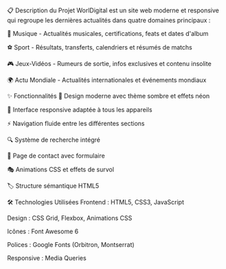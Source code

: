 📋 Description du Projet
WorlDigital est un site web moderne et responsive qui regroupe les dernières actualités dans quatre domaines principaux :

🎵 Musique - Actualités musicales, certifications, feats et dates d'album

⚽ Sport - Résultats, transferts, calendriers et résumés de matchs

🎮 Jeux-Vidéos - Rumeurs de sortie, infos exclusives et contenu insolite

🌍 Actu Mondiale - Actualités internationales et événements mondiaux

✨ Fonctionnalités
🎨 Design moderne avec thème sombre et effets néon

📱 Interface responsive adaptée à tous les appareils

⚡ Navigation fluide entre les différentes sections

🔍 Système de recherche intégré

📧 Page de contact avec formulaire

🎭 Animations CSS et effets de survol

🏷️ Structure sémantique HTML5

🛠️ Technologies Utilisées
Frontend : HTML5, CSS3, JavaScript

Design : CSS Grid, Flexbox, Animations CSS

Icônes : Font Awesome 6

Polices : Google Fonts (Orbitron, Montserrat)

Responsive : Media Queries
